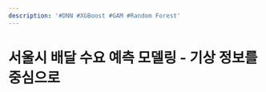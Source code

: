 ```yaml
---
description: '#DNN #XGBoost #GAM #Random Forest'
---
```


# 서울시 배달 수요 예측 모델링 - 기상 정보를 중심으로

<figure><img src="../../../.gitbook/assets/서울시 배달 수요 예측 모델링 - 기상 정보를 중심으로_페이지_01.jpg" alt=""><figcaption></figcaption></figure>

<figure><img src="../../../.gitbook/assets/서울시 배달 수요 예측 모델링 - 기상 정보를 중심으로_페이지_02.jpg" alt=""><figcaption></figcaption></figure>

<figure><img src="../../../.gitbook/assets/서울시 배달 수요 예측 모델링 - 기상 정보를 중심으로_페이지_03.jpg" alt=""><figcaption></figcaption></figure>

<figure><img src="../../../.gitbook/assets/서울시 배달 수요 예측 모델링 - 기상 정보를 중심으로_페이지_04.jpg" alt=""><figcaption></figcaption></figure>

<figure><img src="../../../.gitbook/assets/서울시 배달 수요 예측 모델링 - 기상 정보를 중심으로_페이지_05.jpg" alt=""><figcaption></figcaption></figure>

<figure><img src="../../../.gitbook/assets/서울시 배달 수요 예측 모델링 - 기상 정보를 중심으로_페이지_06.jpg" alt=""><figcaption></figcaption></figure>

<figure><img src="../../../.gitbook/assets/서울시 배달 수요 예측 모델링 - 기상 정보를 중심으로_페이지_07.jpg" alt=""><figcaption></figcaption></figure>

<figure><img src="../../../.gitbook/assets/서울시 배달 수요 예측 모델링 - 기상 정보를 중심으로_페이지_08.jpg" alt=""><figcaption></figcaption></figure>

<figure><img src="../../../.gitbook/assets/서울시 배달 수요 예측 모델링 - 기상 정보를 중심으로_페이지_09.jpg" alt=""><figcaption></figcaption></figure>

<figure><img src="../../../.gitbook/assets/서울시 배달 수요 예측 모델링 - 기상 정보를 중심으로_페이지_10.jpg" alt=""><figcaption></figcaption></figure>

<figure><img src="../../../.gitbook/assets/서울시 배달 수요 예측 모델링 - 기상 정보를 중심으로_페이지_11.jpg" alt=""><figcaption></figcaption></figure>

<figure><img src="../../../.gitbook/assets/서울시 배달 수요 예측 모델링 - 기상 정보를 중심으로_페이지_12.jpg" alt=""><figcaption></figcaption></figure>

<figure><img src="../../../.gitbook/assets/서울시 배달 수요 예측 모델링 - 기상 정보를 중심으로_페이지_13.jpg" alt=""><figcaption></figcaption></figure>

<figure><img src="../../../.gitbook/assets/서울시 배달 수요 예측 모델링 - 기상 정보를 중심으로_페이지_14.jpg" alt=""><figcaption></figcaption></figure>

<figure><img src="../../../.gitbook/assets/서울시 배달 수요 예측 모델링 - 기상 정보를 중심으로_페이지_15.jpg" alt=""><figcaption></figcaption></figure>

<figure><img src="../../../.gitbook/assets/서울시 배달 수요 예측 모델링 - 기상 정보를 중심으로_페이지_16.jpg" alt=""><figcaption></figcaption></figure>

<figure><img src="../../../.gitbook/assets/서울시 배달 수요 예측 모델링 - 기상 정보를 중심으로_페이지_17.jpg" alt=""><figcaption></figcaption></figure>

<figure><img src="../../../.gitbook/assets/서울시 배달 수요 예측 모델링 - 기상 정보를 중심으로_페이지_18.jpg" alt=""><figcaption></figcaption></figure>

<figure><img src="../../../.gitbook/assets/서울시 배달 수요 예측 모델링 - 기상 정보를 중심으로_페이지_19.jpg" alt=""><figcaption></figcaption></figure>

<figure><img src="../../../.gitbook/assets/서울시 배달 수요 예측 모델링 - 기상 정보를 중심으로_페이지_20 (1).jpg" alt=""><figcaption></figcaption></figure>

<figure><img src="../../../.gitbook/assets/서울시 배달 수요 예측 모델링 - 기상 정보를 중심으로_페이지_21.jpg" alt=""><figcaption></figcaption></figure>

<figure><img src="../../../.gitbook/assets/서울시 배달 수요 예측 모델링 - 기상 정보를 중심으로_페이지_22.jpg" alt=""><figcaption></figcaption></figure>

<figure><img src="../../../.gitbook/assets/서울시 배달 수요 예측 모델링 - 기상 정보를 중심으로_페이지_23.jpg" alt=""><figcaption></figcaption></figure>

<figure><img src="../../../.gitbook/assets/서울시 배달 수요 예측 모델링 - 기상 정보를 중심으로_페이지_24.jpg" alt=""><figcaption></figcaption></figure>
